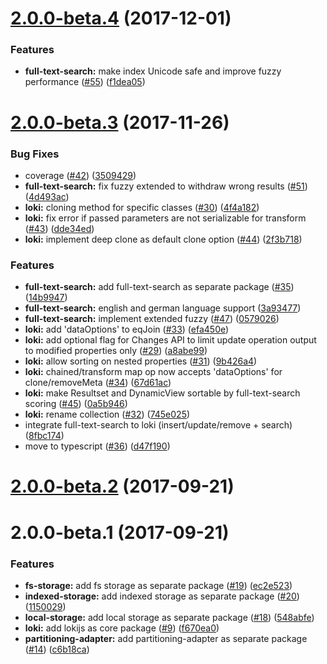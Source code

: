 <a name="2.0.0-beta.4"></a>
# [2.0.0-beta.4](https://github.com/LokiJS-Forge/LokiJS2/compare/2.0.0-beta.3...2.0.0-beta.4) (2017-12-01)


### Features

* **full-text-search:** make index Unicode safe and improve fuzzy performance ([#55](https://github.com/LokiJS-Forge/LokiJS2/issues/55)) ([f1dea05](https://github.com/LokiJS-Forge/LokiJS2/commit/f1dea05))


<a name="2.0.0-beta.3"></a>
# [2.0.0-beta.3](https://github.com/LokiJS-Forge/LokiJS2/compare/2.0.0-beta.2...2.0.0-beta.3) (2017-11-26)


### Bug Fixes

* coverage ([#42](https://github.com/LokiJS-Forge/LokiJS2/issues/42)) ([3509429](https://github.com/LokiJS-Forge/LokiJS2/commit/3509429))
* **full-text-search:** fix fuzzy extended to withdraw wrong results ([#51](https://github.com/LokiJS-Forge/LokiJS2/issues/51)) ([4d493ac](https://github.com/LokiJS-Forge/LokiJS2/commit/4d493ac))
* **loki:** cloning method for specific classes ([#30](https://github.com/LokiJS-Forge/LokiJS2/issues/30)) ([4f4a182](https://github.com/LokiJS-Forge/LokiJS2/commit/4f4a182))
* **loki:** fix error if passed parameters are not serializable for transform ([#43](https://github.com/LokiJS-Forge/LokiJS2/issues/43)) ([dde34ed](https://github.com/LokiJS-Forge/LokiJS2/commit/dde34ed))
* **loki:** implement deep clone as default clone option ([#44](https://github.com/LokiJS-Forge/LokiJS2/issues/44)) ([2f3b718](https://github.com/LokiJS-Forge/LokiJS2/commit/2f3b718))


### Features

* **full-text-search:** add full-text-search as separate package ([#35](https://github.com/LokiJS-Forge/LokiJS2/issues/35)) ([14b9947](https://github.com/LokiJS-Forge/LokiJS2/commit/14b9947))
* **full-text-search:** english and german language support ([3a93477](https://github.com/LokiJS-Forge/LokiJS2/commit/3a93477))
* **full-text-search:** implement extended fuzzy ([#47](https://github.com/LokiJS-Forge/LokiJS2/issues/47)) ([0579026](https://github.com/LokiJS-Forge/LokiJS2/commit/0579026))
* **loki:** add 'dataOptions' to eqJoin ([#33](https://github.com/LokiJS-Forge/LokiJS2/issues/33)) ([efa450e](https://github.com/LokiJS-Forge/LokiJS2/commit/efa450e))
* **loki:** add optional flag for Changes API to limit update operation output to modified properties only ([#29](https://github.com/LokiJS-Forge/LokiJS2/issues/29)) ([a8abe99](https://github.com/LokiJS-Forge/LokiJS2/commit/a8abe99))
* **loki:** allow sorting on nested properties ([#31](https://github.com/LokiJS-Forge/LokiJS2/issues/31)) ([9b426a4](https://github.com/LokiJS-Forge/LokiJS2/commit/9b426a4))
* **loki:** chained/transform map op now accepts 'dataOptions' for clone/removeMeta ([#34](https://github.com/LokiJS-Forge/LokiJS2/issues/34)) ([67d61ac](https://github.com/LokiJS-Forge/LokiJS2/commit/67d61ac))
* **loki:** make Resultset and DynamicView sortable by full-text-search scoring ([#45](https://github.com/LokiJS-Forge/LokiJS2/issues/45)) ([0a5b946](https://github.com/LokiJS-Forge/LokiJS2/commit/0a5b946))
* **loki:** rename collection ([#32](https://github.com/LokiJS-Forge/LokiJS2/issues/32)) ([745e025](https://github.com/LokiJS-Forge/LokiJS2/commit/745e025))
* integrate full-text-search to loki (insert/update/remove + search) ([8fbc174](https://github.com/LokiJS-Forge/LokiJS2/commit/8fbc174))
* move to typescript ([#36](https://github.com/LokiJS-Forge/LokiJS2/issues/36)) ([d47f190](https://github.com/LokiJS-Forge/LokiJS2/commit/d47f190))


<a name="2.0.0-beta.2"></a>
# [2.0.0-beta.2](https://github.com/LokiJS-Forge/LokiJS2/compare/2.0.0-beta.1...2.0.0-beta.2) (2017-09-21)





<a name="2.0.0-beta.1"></a>
# 2.0.0-beta.1 (2017-09-21)


### Features

* **fs-storage:** add fs storage as separate package ([#19](https://github.com/LokiJS-Forge/LokiJS2/issues/19)) ([ec2e523](https://github.com/LokiJS-Forge/LokiJS2/commit/ec2e523))
* **indexed-storage:** add indexed storage as separate package ([#20](https://github.com/LokiJS-Forge/LokiJS2/issues/20)) ([1150029](https://github.com/LokiJS-Forge/LokiJS2/commit/1150029))
* **local-storage:** add local storage as separate package ([#18](https://github.com/LokiJS-Forge/LokiJS2/issues/18)) ([548abfe](https://github.com/LokiJS-Forge/LokiJS2/commit/548abfe))
* **loki:** add lokijs as core package ([#9](https://github.com/LokiJS-Forge/LokiJS2/issues/9)) ([f670ea0](https://github.com/LokiJS-Forge/LokiJS2/commit/f670ea0))
* **partitioning-adapter:** add partitioning-adapter as separate package ([#14](https://github.com/LokiJS-Forge/LokiJS2/issues/14)) ([c6b18ca](https://github.com/LokiJS-Forge/LokiJS2/commit/c6b18ca))


